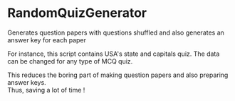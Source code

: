 # RandomQuizGenerator
Generates question papers with questions shuffled and also generates an answer key for each paper

For instance, this script contains USA's state and capitals quiz. The data can be changed for any type of MCQ quiz.

This reduces the boring part of making question papers and also preparing answer keys. <br/>
Thus, saving a lot of time !
